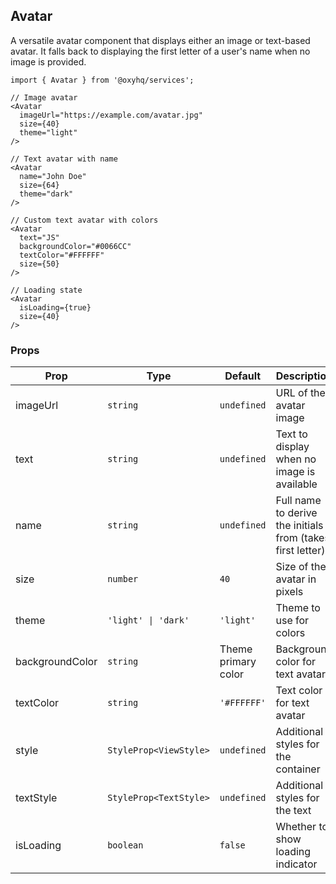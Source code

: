 ## Avatar

A versatile avatar component that displays either an image or text-based avatar. It falls back to displaying the first letter of a user's name when no image is provided.

```tsx
import { Avatar } from '@oxyhq/services';

// Image avatar
<Avatar 
  imageUrl="https://example.com/avatar.jpg"
  size={40}
  theme="light"
/>

// Text avatar with name
<Avatar 
  name="John Doe"
  size={64}
  theme="dark"
/>

// Custom text avatar with colors
<Avatar 
  text="JS"
  backgroundColor="#0066CC"
  textColor="#FFFFFF"
  size={50}
/>

// Loading state
<Avatar 
  isLoading={true}
  size={40}
/>
```

### Props

| Prop | Type | Default | Description |
|------|------|---------|-------------|
| imageUrl | `string` | `undefined` | URL of the avatar image |
| text | `string` | `undefined` | Text to display when no image is available |
| name | `string` | `undefined` | Full name to derive the initials from (takes first letter) |
| size | `number` | `40` | Size of the avatar in pixels |
| theme | `'light' \| 'dark'` | `'light'` | Theme to use for colors |
| backgroundColor | `string` | Theme primary color | Background color for text avatar |
| textColor | `string` | `'#FFFFFF'` | Text color for text avatar |
| style | `StyleProp<ViewStyle>` | `undefined` | Additional styles for the container |
| textStyle | `StyleProp<TextStyle>` | `undefined` | Additional styles for the text |
| isLoading | `boolean` | `false` | Whether to show loading indicator |
